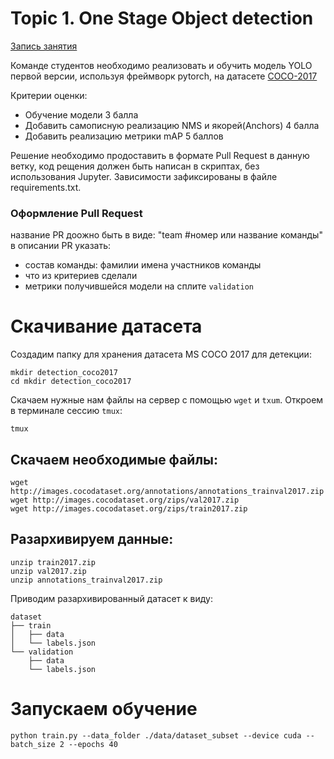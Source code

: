 # Topic 1. One Stage Object detection

[Запись занятия]()

Команде студентов необходимо реализовать и обучить модель YOLO первой версии, используя фреймворк pytorch, на датасете [COCO-2017](https://docs.voxel51.com/user_guide/dataset_zoo/datasets.html#dataset-zoo-coco-2017)

Критерии оценки:
- Обучение модели 3 балла
- Добавить самописную реализацию NMS и якорей(Anchors) 4 балла
- Добавить реализацию метрики mAP 5 баллов

Решение необходимо продоставить в формате Pull Request в данную ветку, код рещения должен быть написан в скриптах, без использования Jupyter.
Зависимости зафиксированы в файле requirements.txt.

### Оформление Pull Request
название PR доожно быть в виде: "team #номер или название команды"
в описании PR указать:
- состав команды: фамилии имена участников команды
- что из критериев сделали
- метрики получившейся модели на сплите `validation`

# Скачивание датасета

Создадим папку для хранения датасета MS COCO 2017 для детекции:
```
mkdir detection_coco2017
cd mkdir detection_coco2017
```

Скачаем нужные нам файлы на сервер с помощью `wget` и `txum`.
Откроем в терминале сессию `tmux`:
```
tmux
```

## Скачаем необходимые файлы:
```
wget http://images.cocodataset.org/annotations/annotations_trainval2017.zip
wget http://images.cocodataset.org/zips/val2017.zip
wget http://images.cocodataset.org/zips/train2017.zip
```

## Разархивируем данные:
```
unzip train2017.zip
unzip val2017.zip
unzip annotations_trainval2017.zip
```

Приводим разархивированный датасет к виду:
```
dataset
├── train
│   ├── data
│   └── labels.json
└── validation
    ├── data
    └── labels.json
```

# Запускаем обучение
```
python train.py --data_folder ./data/dataset_subset --device cuda --batch_size 2 --epochs 40
```

